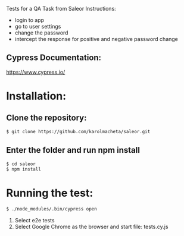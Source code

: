 Tests for a QA Task from Saleor
Instructions:
- login to app
- go to user settings
- change the password
- intercept the response for positive and negative password change

## Cypress Documentation:

https://www.cypress.io/

# Installation:

## Clone the repository:

```bash
$ git clone https://github.com/karolmacheta/saleor.git
```
## Enter the folder and run npm install

```bash
$ cd saleor
$ npm install
```

# Running the test:

```bash
$ ./node_modules/.bin/cypress open
```
1. Select e2e tests
2. Select Google Chrome as the browser and start file:
 tests.cy.js
